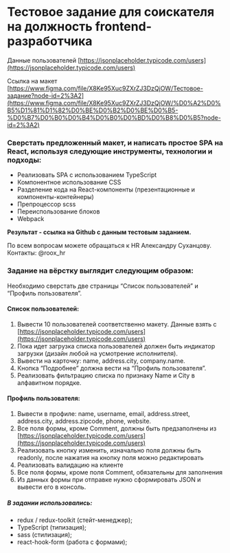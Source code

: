 # Тестовое задание для соискателя на должность frontend-разработчика

Данные пользователей [https://jsonplaceholder.typicode.com/users](https://jsonplaceholder.typicode.com/users)

Ссылка на макет [https://www.figma.com/file/X8Ke95Xuc9ZXrZJ3DzQjOW/Тестовое-задание?node-id=2%3A2](https://www.figma.com/file/X8Ke95Xuc9ZXrZJ3DzQjOW/%D0%A2%D0%B5%D1%81%D1%82%D0%BE%D0%B2%D0%BE%D0%B5-%D0%B7%D0%B0%D0%B4%D0%B0%D0%BD%D0%B8%D0%B5?node-id=2%3A2)

### Cверстать предложенный макет, и написать простое SPA на React, используя следующие инструменты, технологии и подходы:

- Реализовать SPA с использованием TypeScript
- Компонентное использование CSS
- Разделение кода на React-компоненты (презентационные и компоненты-контейнеры)
- Препроцессор scss
- Переиспользование блоков
- Webpack

**Результат - ссылка на Github с данным тестовым заданием.**

По всем вопросам можете обращаться к HR Александру Суханцову.
Контакты: @roox_hr

### Задание на вёрстку выглядит следующим образом:

Необходимо сверстать две страницы “Список пользователей” и “Профиль пользователя”.

#### Список пользователей:

1. Вывести 10 пользователей соответственно макету.
   Данные взять с [https://jsonplaceholder.typicode.com/users](https://jsonplaceholder.typicode.com/users)
2. Пока идет загрузка списка пользователей должен быть индикатор загрузки (дизайн любой на усмотрение исполнителя).
3. Вывести на карточку: name, address.city, company.name.
4. Кнопка “Подробнее” должна вести на “Профиль пользователя”.
5. Реализовать фильтрацию списка по признаку Name и City в алфавитном порядке.

#### Профиль пользователя:

1. Вывести в профиле: name, username, email, address.street, address.city, address.zipcode, phone, website.
2. Все поля формы, кроме Comment, должны быть предзаполнены из [https://jsonplaceholder.typicode.com/users](https://jsonplaceholder.typicode.com/users)
3. Реализовать кнопку изменить, изначально поля должны быть readonly, после нажатия на кнопку поля можно редактировать
4. Реализовать валидацию на клиенте
5. Все поля формы, кроме поля Comment, обязательны для заполнения
6. Из данных формы при отправке нужно сформировать JSON и вывести его в консоль.

##### В задании использовались:

- redux / redux-toolkit (стейт-менеджер);
- TypeScript (типизация);
- sass (стилизация);
- react-hook-form (работа с формами);
